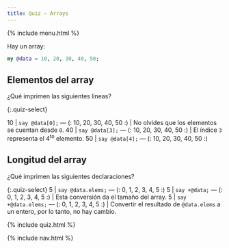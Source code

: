 ```yaml
---
title: Quiz — Arrays
---
```


{% include menu.html %}

Hay un array:

```raku
my @data = 10, 20, 30, 40, 50;
```

## Elementos del array

¿Qué imprimen las siguientes líneas?

{:.quiz-select}

10 | `say @data[0];` — (: 10, 20, 30, 40, 50 :) | No olvides que los elementos se cuentan desde `0`.
40 | `say @data[3];` — (: 10, 20, 30, 40, 50 :) | El índice `3` representa el 4<sup>to</sup> elemento.
50 | `say @data[4];` — (: 10, 20, 30, 40, 50 :)

## Longitud del array

¿Qué imprimen las siguientes declaraciones?

{:.quiz-select}
5 | `say @data.elems;` — (: 0, 1, 2, 3, 4, 5 :)
5 | `say +@data;` — (: 0, 1, 2, 3, 4, 5 :) | Esta conversión da el tamaño del array.
5 | `say +@data.elems;` — (: 0, 1, 2, 3, 4, 5 :) | Convertir el resultado de `@data.elems` a un entero, por lo tanto, no hay cambio.


{% include quiz.html %}

{% include nav.html %}